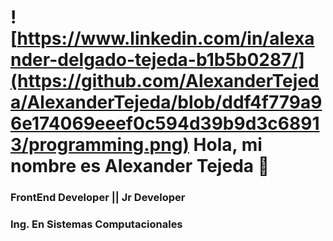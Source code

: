 # ![https://www.linkedin.com/in/alexander-delgado-tejeda-b1b5b0287/](https://github.com/AlexanderTejeda/AlexanderTejeda/blob/ddf4f779a96e174069eeef0c594d39b9d3c68913/programming.png) Hola, mi nombre es Alexander Tejeda 👋
### FrontEnd Developer || Jr Developer
### Ing. En Sistemas Computacionales
